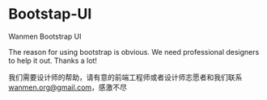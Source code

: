 Bootstap-UI
============

Wanmen Bootstrap UI

The reason for using bootstrap is obvious. We need professional designers to help it out. Thanks a lot!

我们需要设计师的帮助，请有意的前端工程师或者设计师志愿者和我们联系 wanmen.org@gmail.com，感激不尽
